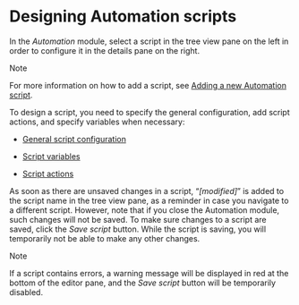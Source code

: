 # Designing Automation scripts

In the *Automation* module, select a script in the tree view pane on the left in order to configure it in the details pane on the right.

> [!NOTE]
> For more information on how to add a script, see [Adding a new Automation script](Managing_Automation_scripts.md#adding-a-new-automation-script).

To design a script, you need to specify the general configuration, add script actions, and specify variables when necessary:

- [General script configuration](General_script_configuration.md)

- [Script variables](Script_variables.md)

- [Script actions](Script_actions.md)

As soon as there are unsaved changes in a script, “*\[modified\]*” is added to the script name in the tree view pane, as a reminder in case you navigate to a different script. However, note that if you close the Automation module, such changes will not be saved. To make sure changes to a script are saved, click the *Save script* button. While the script is saving, you will temporarily not be able to make any other changes.

> [!NOTE]
> If a script contains errors, a warning message will be displayed in red at the bottom of the editor pane, and the *Save script* button will be temporarily disabled.
>
